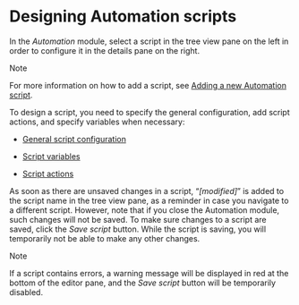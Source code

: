 # Designing Automation scripts

In the *Automation* module, select a script in the tree view pane on the left in order to configure it in the details pane on the right.

> [!NOTE]
> For more information on how to add a script, see [Adding a new Automation script](Managing_Automation_scripts.md#adding-a-new-automation-script).

To design a script, you need to specify the general configuration, add script actions, and specify variables when necessary:

- [General script configuration](General_script_configuration.md)

- [Script variables](Script_variables.md)

- [Script actions](Script_actions.md)

As soon as there are unsaved changes in a script, “*\[modified\]*” is added to the script name in the tree view pane, as a reminder in case you navigate to a different script. However, note that if you close the Automation module, such changes will not be saved. To make sure changes to a script are saved, click the *Save script* button. While the script is saving, you will temporarily not be able to make any other changes.

> [!NOTE]
> If a script contains errors, a warning message will be displayed in red at the bottom of the editor pane, and the *Save script* button will be temporarily disabled.
>
